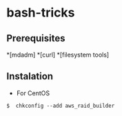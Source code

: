 # bash-tricks

## Prerequisites

*[mdadm]
*[curl]
*[filesystem tools]

## Instalation

* For CentOS

```ShellSession
$  chkconfig --add aws_raid_builder

```
